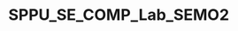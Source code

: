 # SPPU_SE_COMP_Lab_SEMO2

<h4><a href="https://github.com/Sarthak000001/SPPU_SE_COMP_Lab_SEMO2/tree/DSALAB"><DSA Lab Assignment</a></h4>
